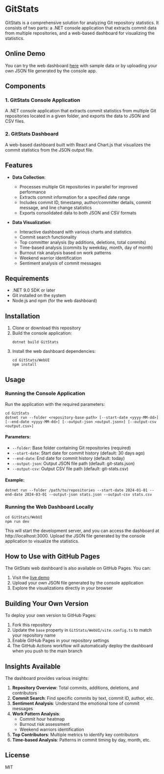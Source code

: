 # GitStats

GitStats is a comprehensive solution for analyzing Git repository statistics. It consists of two parts: a .NET console application that extracts commit data from multiple repositories, and a web-based dashboard for visualizing the statistics.

## Online Demo

You can try the web dashboard [here](https://selmirrrrr.github.io/git-stats/) with sample data or by uploading your own JSON file generated by the console app.

## Components

### 1. GitStats Console Application

A .NET console application that extracts commit statistics from multiple Git repositories located in a given folder, and exports the data to JSON and CSV files.

### 2. GitStats Dashboard

A web-based dashboard built with React and Chart.js that visualizes the commit statistics from the JSON output file.

## Features

- **Data Collection**:
  - Processes multiple Git repositories in parallel for improved performance
  - Extracts commit information for a specified date range
  - Includes commit ID, timestamp, author/committer details, commit message, and line change statistics
  - Exports consolidated data to both JSON and CSV formats

- **Data Visualization**:
  - Interactive dashboard with various charts and statistics
  - Commit search functionality
  - Top committer analysis (by additions, deletions, total commits)
  - Time-based analysis (commits by weekday, month, day of month)
  - Burnout risk analysis based on work patterns
  - Weekend warrior identification
  - Sentiment analysis of commit messages

## Requirements

- .NET 9.0 SDK or later
- Git installed on the system
- Node.js and npm (for the web dashboard)

## Installation

1. Clone or download this repository
2. Build the console application:
   ```
   dotnet build GitStats
   ```
3. Install the web dashboard dependencies:
   ```
   cd GitStats/WebUI
   npm install
   ```

## Usage

### Running the Console Application

Run the application with the required parameters:

```
cd GitStats
dotnet run --folder <repository-base-path> [--start-date <yyyy-MM-dd>] [--end-date <yyyy-MM-dd>] [--output-json <output.json>] [--output-csv <output.csv>]
```

#### Parameters:

- `--folder`: Base folder containing Git repositories (required)
- `--start-date`: Start date for commit history (default: 30 days ago)
- `--end-date`: End date for commit history (default: today)
- `--output-json`: Output JSON file path (default: git-stats.json)
- `--output-csv`: Output CSV file path (default: git-stats.csv)

#### Example:

```
dotnet run --folder /path/to/repositories --start-date 2024-01-01 --end-date 2024-03-01 --output-json stats.json --output-csv stats.csv
```

### Running the Web Dashboard Locally

```
cd GitStats/WebUI
npm run dev
```

This will start the development server, and you can access the dashboard at http://localhost:3000. Upload the JSON file generated by the console application to visualize the statistics.

## How to Use with GitHub Pages

The GitStats web dashboard is also available on GitHub Pages. You can:

1. Visit the [live demo](https://yourusername.github.io/git-stats/)
2. Upload your own JSON file generated by the console application
3. Explore the visualizations directly in your browser

## Building Your Own Version

To deploy your own version to GitHub Pages:

1. Fork this repository
2. Update the `base` property in `GitStats/WebUI/vite.config.ts` to match your repository name
3. Enable GitHub Pages in your repository settings
4. The GitHub Actions workflow will automatically deploy the dashboard when you push to the main branch

## Insights Available

The dashboard provides various insights:

1. **Repository Overview**: Total commits, additions, deletions, and contributors
2. **Commit Search**: Find specific commits by text, commit ID, author, etc.
3. **Sentiment Analysis**: Understand the emotional tone of commit messages
4. **Work Pattern Analysis**:
   - Commit hour heatmap
   - Burnout risk assessment
   - Weekend warriors identification
5. **Top Contributors**: Multiple metrics to identify key contributors
6. **Time-based Analysis**: Patterns in commit timing by day, month, etc.

## License

MIT
